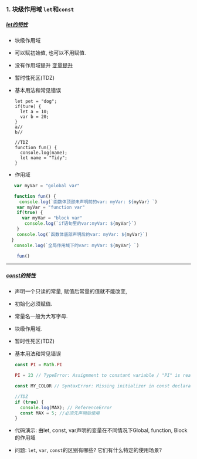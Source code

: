 ### 1.  块级作用域 `let`和`const`

##### [let的特性](https://developer.mozilla.org/zh-CN/docs/Web/JavaScript/Reference/Statements/let)

* 块级作用域
* 可以赋初始值, 也可以不用赋值.
* 没有作用域提升 [变量提升](http://www.liaoxuefeng.com/wiki/001434446689867b27157e896e74d51a89c25cc8b43bdb3000/0014344993159773a464f34e1724700a6d5dd9e235ceb7c000)
* 暂时性死区\(TDZ\)

* 基本用法和常见错误

  ```
  let pet = "dog";
  if(ture) {
    let a = 10;
    var b = 20;
  }
  a// 
  b//

  //TDZ
  function fun() {
    console.log(name);
    let name = "Tidy";
  }
  ```

* 作用域

```JavaScript
   var myVar = "golobal var"

   function fun() {
     console.log(`函数体顶部未声明前的var: myVar: ${myVar} `)
    var myVar = "function var"
    if(true) {
      var myVar = "block var"
       console.log(`if语句里的var:myVar: ${myVar}`)
    }
    console.log(`函数体底部声明后的var: myVar: ${myVar}`)
  }
   console.log(`全局作用域下的var: myVar: ${myVar} `)

    fun()
```

---

##### [const的特性](https://developer.mozilla.org/zh-CN/docs/Web/JavaScript/Reference/Statements/const)

* 声明一个只读的常量, 赋值后常量的值就不能改变, 
* 初始化必须赋值.
* 常量名一般为大写字母.
* 块级作用域.
* 暂时性死区\(TDZ\)

* 基本用法和常见错误

  ```JavaScript
  const PI = Math.PI

  PI = 23 // TypeError: Assignment to constant variable / "PI" is read-only 不能重新赋值

  const MY_COLOR // SyntaxError: Missing initializer in const declaration 初始化需赋值

  //TDZ
  if (true) {
    console.log(MAX); // ReferenceError
    const MAX = 5; //必须先声明后使用
  }
  ```

* 代码演示:  由let, const, var声明的变量在不同情况下Global,  function,  Block的作用域

* 问题: `let`, `var`, `const`的区别有哪些? 它们有什么特定的使用场景?



